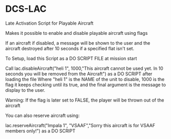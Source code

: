 # DCS-LAC
Late Activation Script for Playable Aircraft

Makes it possible to enable and disable playable aircraft using flags

If an aircraft if disabled, a message will be shown to the user  and the aircraft destroyed after 10 seconds if a specified flat isn't set.

To Setup, load this Script as a DO SCRIPT FILE at mission start

Call lac.disableAircraft("heli 1", 1000,"This aircraft cannot be used yet. In 10 seconds you will be removed from the Aircraft") as a DO SCRIPT after loading the file
Where "heli 1" is the NAME of the unit to disable, 1000 is the flag it keeps checking until its true, and the final argument is the message to display to the user.

Warning: If the flag is later set to FALSE, the player will be thrown out of the aircraft

You can also reserve aircraft using:

lac.reserveAircraft("Impala 1", "VSAAF","Sorry this aircraft is for VSAAF members only!") as a DO SCRIPT
